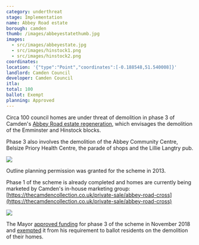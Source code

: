 ```yaml
---
category: underthreat
stage: Implementation 
name: Abbey Road estate 
borough: camden
thumb: /images/abbeyestatethumb.jpg
images:
  - src/images/abbeyestate.jpg
  - src/images/hinstock1.png
  - src/images/hinstock2.png
coordinates: 
location: '{"type":"Point","coordinates":[-0.188548,51.540008]}'
landlord: Camden Council
developer: Camden Council
itla:
total: 100
ballot: Exempt
planning: Approved
---
```

Circa 100 council homes are under threat of demolition in phase 3 of Camden's [Abbey Road estate regeneration](https://www.camden.gov.uk/abbey-road-development), which envisages the demolition of the Emminster and Hinstock blocks.

Phase 3 also involves the demolition of the Abbey Community Centre, Belsize Priory Health Centre, the parade of shops and the Lillie Langtry pub.

<img src="/images/abbeyroadmasterplan.png" class="img-fluid rounded img-thumbnail">

Outline planning permission was granted for the scheme in 2013.

Phase 1 of the scheme is already completed and homes are currently being marketed by Camden's in-house marketing group: [https://thecamdencollection.co.uk/private-sale/abbey-road-cross](https://thecamdencollection.co.uk/private-sale/abbey-road-cross) 

<img src="/images/ccollection.png" class="img-fluid rounded img-thumbnail">

The Mayor [approved funding](/approved/funding/) for phase 3 of the scheme in November 2018 and [exempted](/approved/ballotexemptions) it from his requirement to ballot residents on the demolition of their homes.
